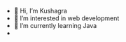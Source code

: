 - 👋 Hi, I’m Kushagra
- 👀 I’m interested in web development
- 🌱 I’m currently learning Java
-     

<!---
kushmish4/kushmish4 is a ✨ special ✨ repository because its `README.md` (this file) appears on your GitHub profile.
You can click the Preview link to take a look at your changes.
--->
